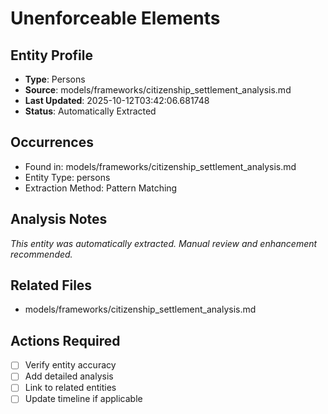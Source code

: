 # Unenforceable Elements

## Entity Profile
- **Type**: Persons
- **Source**: models/frameworks/citizenship_settlement_analysis.md
- **Last Updated**: 2025-10-12T03:42:06.681748
- **Status**: Automatically Extracted

## Occurrences
- Found in: models/frameworks/citizenship_settlement_analysis.md
- Entity Type: persons
- Extraction Method: Pattern Matching

## Analysis Notes
*This entity was automatically extracted. Manual review and enhancement recommended.*

## Related Files
- models/frameworks/citizenship_settlement_analysis.md

## Actions Required
- [ ] Verify entity accuracy
- [ ] Add detailed analysis
- [ ] Link to related entities
- [ ] Update timeline if applicable
